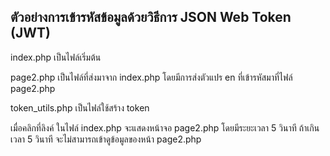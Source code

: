 ## ตัวอย่างการเข้ารหัสข้อมูลด้วยวิธีการ JSON Web Token (JWT)

index.php  เป็นไฟล์เริ่มต้น

page2.php  เป็นไฟล์ที่ส่งมาจาก index.php โดยมีการส่งตัวแปร en ที่เข้ารหัสมาที่ไฟล์ page2.php

token_utils.php  เป็นไฟล์ใช้สร้าง token 


เมื่อคลิกที่ลิงค์ ในไฟล์ index.php จะแสดงหน้าจอ page2.php โดยมีระยะเวลา 5 วินาที
ถ้าเกินเวลา 5 วินาที จะไม่สามารถเข้าดูข้อมูลของหน้า page2.php 
